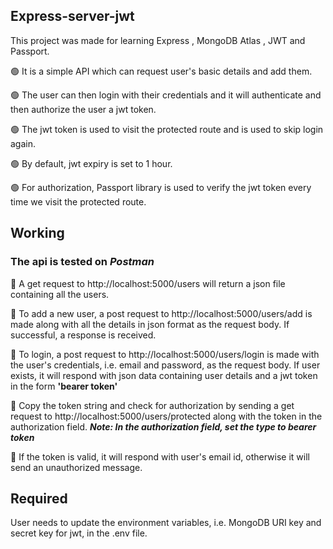 ## Express-server-jwt
  This project was made for learning Express , MongoDB Atlas , JWT and Passport.
  
  🟢 It is a simple API which can request user's basic details and add them.

  🟢 The user can then login with their credentials and it will authenticate and then authorize the user a jwt token.
  
  🟢 The jwt token is used to visit the protected route and is used to skip login again.
  
  🟢 By default, jwt expiry is set to 1 hour.
  
  🟢 For authorization, Passport library is used to verify the jwt token every time we visit the protected route.
 
 
 
 ## Working
 
  ### The api is tested on *Postman*
  
  🔵 A get request to http://localhost:5000/users will return a json file containing all the users.
  
  🔵 To add a new user, a post request to http://localhost:5000/users/add is made along with all the details in json format as the request body. 
  If successful, a response is received.
  
  🔵 To login, a post request to  http://localhost:5000/users/login is made with the user's credentials,
  i.e. email and password, as the request body. 
  If user exists, it will respond with json data containing user
  details and a jwt token in the form **'bearer token'**
  
  🔵 Copy the token string and check for authorization by
  sending a get request to http://localhost:5000/users/protected along with the token in the authorization field.
  **_Note: In the authorization field, set the type to bearer token_**
 
 🔵 If the token is valid, it will respond with user's email id, otherwise it will send an unauthorized message.
 
 
 
 ## Required 
  User needs to update the environment variables, i.e. MongoDB URI key and secret key for jwt, in the .env file.
